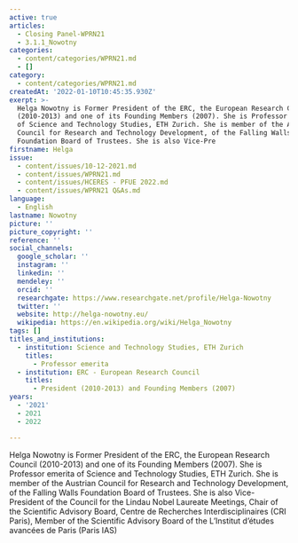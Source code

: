 ```yaml
---
active: true
articles:
  - Closing Panel-WPRN21
  - 3.1.1_Nowotny
categories:
  - content/categories/WPRN21.md
  - []
category:
  - content/categories/WPRN21.md
createdAt: '2022-01-10T10:45:35.930Z'
exerpt: >-
  Helga Nowotny is Former President of the ERC, the European Research Council
  (2010-2013) and one of its Founding Members (2007). She is Professor emerita
  of Science and Technology Studies, ETH Zurich. She is member of the Austrian
  Council for Research and Technology Development, of the Falling Walls
  Foundation Board of Trustees. She is also Vice-Pre
firstname: Helga
issue:
  - content/issues/10-12-2021.md
  - content/issues/WPRN21.md
  - content/issues/HCERES - PFUE 2022.md
  - content/issues/WPRN21 Q&As.md
language:
  - English
lastname: Nowotny
picture: ''
picture_copyright: ''
reference: ''
social_channels:
  google_scholar: ''
  instagram: ''
  linkedin: ''
  mendeley: ''
  orcid: ''
  researchgate: https://www.researchgate.net/profile/Helga-Nowotny
  twitter: ''
  website: http://helga-nowotny.eu/
  wikipedia: https://en.wikipedia.org/wiki/Helga_Nowotny
tags: []
titles_and_institutions:
  - institution: Science and Technology Studies, ETH Zurich
    titles:
      - Professor emerita
  - institution: ERC - European Research Council
    titles:
      - President (2010-2013) and Founding Members (2007)
years:
  - '2021'
  - 2021
  - 2022

---
```

Helga Nowotny is Former President of the ERC, the European Research Council (2010-2013) and one of its Founding Members (2007). She is Professor emerita of Science and Technology Studies, ETH Zurich. She is member of the Austrian Council for Research and Technology Development, of the Falling Walls Foundation Board of Trustees. She is also Vice-President of the Council for the Lindau Nobel Laureate Meetings, Chair of the Scientific Advisory Board, Centre de Recherches Interdisciplinaires (CRI Paris), Member of the Scientific Advisory Board of the L’Institut d’études avancées de Paris (Paris IAS)